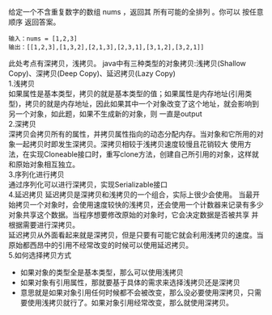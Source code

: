 给定一个不含重复数字的数组 nums ，返回其 所有可能的全排列 。你可以 按任意顺序 返回答案。
```$xslt
输入：nums = [1,2,3]
输出：[[1,2,3],[1,3,2],[2,1,3],[2,3,1],[3,1,2],[3,2,1]]
```
此处考点有深拷贝，浅拷贝。
java中有三种类型的对象拷贝:浅拷贝(Shallow Copy)、深拷贝(Deep Copy)、延迟拷贝(Lazy Copy)<br>
1.浅拷贝<br>
如果属性是基本类型，拷贝的就是基本类型的值；如果属性是内存地址(引用类型)，拷贝的就是内存地址，因此如果其中一个对象改变了这个地址，就会影响到另一个对象，如此题，如果不生成新的对象，则
一直是output<br>
2.深拷贝<br>
深拷贝会拷贝所有的属性，并拷贝属性指向的动态分配内存。当对象和它所用的对象一起拷贝时即发生深拷贝。深拷贝相较于浅拷贝速度较慢且花销较大
使用方法，在实现Cloneable接口时，重写clone方法，创建自己所引用的对象，这样就和原始对象相互独立。<br>
3.序列化进行拷贝<br>
通过序列化可以进行深拷贝，实现Serializable接口<br>
4.延迟拷贝
延迟拷贝是深拷贝和浅拷贝的一个组合，实际上很少会使用。
当最开始拷贝一个对象时，会使用速度较快的浅拷贝，还会使用一个计数器来记录有多少对象共享这个数据。当程序想要修改原始的对象时，它会决定数据是否被共享
并根据需要进行深拷贝。<br>
延迟拷贝从外面看起来就是深拷贝，但是只要有可能它就会利用浅拷贝的速度。当原始都西昂中的引用不经常改变的时候可以使用延迟拷贝。<br>
5.如何选择拷贝方式<br>
   * 如果对象的类型全是基本类型，那么可以使用浅拷贝
   * 如果对象有引用属性，那就要基于具体的需求来选择浅拷贝还是深拷贝
   * 意思就是如果对象引用任何时候都不会被改变，那么没必要使用深拷贝，只需要使用浅拷贝就行了。如果对象引用经常改变，那么就使用深拷贝。
   <br>
   <br>

